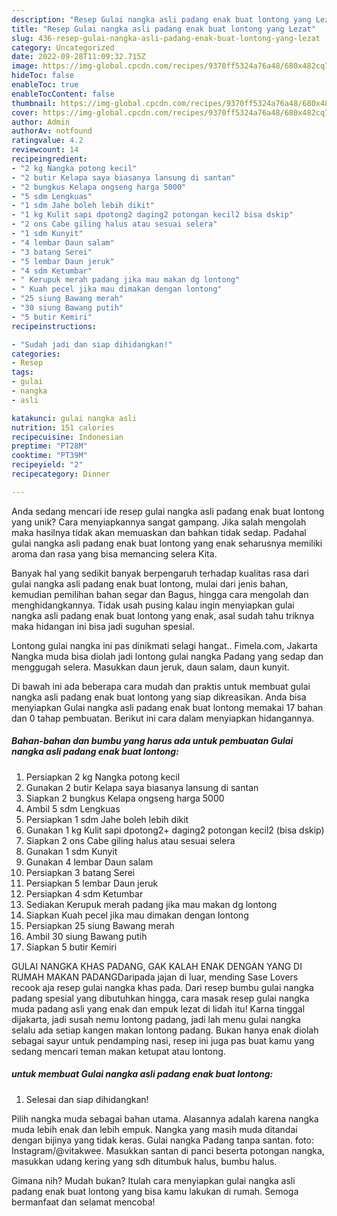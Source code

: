 ```yaml
---
description: "Resep Gulai nangka asli padang enak buat lontong yang Lezat"
title: "Resep Gulai nangka asli padang enak buat lontong yang Lezat"
slug: 436-resep-gulai-nangka-asli-padang-enak-buat-lontong-yang-lezat
category: Uncategorized
date: 2022-09-28T11:09:32.715Z
image: https://img-global.cpcdn.com/recipes/9370ff5324a76a48/680x482cq70/gulai-nangka-asli-padang-enak-buat-lontong-foto-resep-utama.jpg
hideToc: false
enableToc: true
enableTocContent: false
thumbnail: https://img-global.cpcdn.com/recipes/9370ff5324a76a48/680x482cq70/gulai-nangka-asli-padang-enak-buat-lontong-foto-resep-utama.jpg
cover: https://img-global.cpcdn.com/recipes/9370ff5324a76a48/680x482cq70/gulai-nangka-asli-padang-enak-buat-lontong-foto-resep-utama.jpg
author: Admin
authorAv: notfound
ratingvalue: 4.2
reviewcount: 14
recipeingredient:
- "2 kg Nangka potong kecil"
- "2 butir Kelapa saya biasanya lansung di santan"
- "2 bungkus Kelapa ongseng harga 5000"
- "5 sdm Lengkuas"
- "1 sdm Jahe boleh lebih dikit"
- "1 kg Kulit sapi dpotong2 daging2 potongan kecil2 bisa dskip"
- "2 ons Cabe giling halus atau sesuai selera"
- "1 sdm Kunyit"
- "4 lembar Daun salam"
- "3 batang Serei"
- "5 lembar Daun jeruk"
- "4 sdm Ketumbar"
- " Kerupuk merah padang jika mau makan dg lontong"
- " Kuah pecel jika mau dimakan dengan lontong"
- "25 siung Bawang merah"
- "30 siung Bawang putih"
- "5 butir Kemiri"
recipeinstructions:

- "Sudah jadi dan siap dihidangkan!"
categories:
- Resep
tags:
- gulai
- nangka
- asli

katakunci: gulai nangka asli 
nutrition: 151 calories
recipecuisine: Indonesian
preptime: "PT28M"
cooktime: "PT39M"
recipeyield: "2"
recipecategory: Dinner

---
```





Anda sedang mencari ide resep gulai nangka asli padang enak buat lontong yang unik? Cara menyiapkannya sangat gampang. Jika salah mengolah maka hasilnya tidak akan memuaskan dan bahkan tidak sedap. Padahal gulai nangka asli padang enak buat lontong yang enak seharusnya memiliki aroma dan rasa yang bisa memancing selera Kita.





Banyak hal yang sedikit banyak berpengaruh terhadap kualitas rasa dari gulai nangka asli padang enak buat lontong, mulai dari jenis bahan, kemudian pemilihan bahan segar dan Bagus, hingga cara mengolah dan menghidangkannya. Tidak usah pusing kalau ingin menyiapkan gulai nangka asli padang enak buat lontong yang enak,      asal sudah tahu triknya maka hidangan ini bisa jadi suguhan spesial.














Lontong gulai nangka ini pas dinikmati selagi hangat.. Fimela.com, Jakarta Nangka muda bisa diolah jadi lontong gulai nangka Padang yang sedap dan menggugah selera. Masukkan daun jeruk, daun salam, daun kunyit.






Di bawah ini ada beberapa cara mudah dan praktis untuk membuat gulai nangka asli padang enak buat lontong yang siap dikreasikan. Anda bisa menyiapkan Gulai nangka asli padang enak buat lontong memakai 17 bahan dan 0 tahap pembuatan. Berikut ini cara dalam menyiapkan hidangannya.

<!--inarticleads1-->

##### Bahan-bahan dan bumbu yang harus ada untuk pembuatan Gulai nangka asli padang enak buat lontong:

1. Persiapkan 2 kg Nangka potong kecil
1. Gunakan 2 butir Kelapa saya biasanya lansung di santan
1. Siapkan 2 bungkus Kelapa ongseng harga 5000
1. Ambil 5 sdm Lengkuas
1. Persiapkan 1 sdm Jahe boleh lebih dikit
1. Gunakan 1 kg Kulit sapi dpotong2+ daging2 potongan kecil2 (bisa dskip)
1. Siapkan 2 ons Cabe giling halus atau sesuai selera
1. Gunakan 1 sdm Kunyit
1. Gunakan 4 lembar Daun salam
1. Persiapkan 3 batang Serei
1. Persiapkan 5 lembar Daun jeruk
1. Persiapkan 4 sdm Ketumbar
1. Sediakan  Kerupuk merah padang jika mau makan dg lontong
1. Siapkan  Kuah pecel jika mau dimakan dengan lontong
1. Persiapkan 25 siung Bawang merah
1. Ambil 30 siung Bawang putih
1. Siapkan 5 butir Kemiri


GULAI NANGKA KHAS PADANG, GAK KALAH ENAK DENGAN YANG DI RUMAH MAKAN PADANGDaripada jajan di luar, mending Sase Lovers recook aja resep gulai nangka khas pada. Dari resep bumbu gulai nangka padang spesial yang dibutuhkan hingga, cara masak resep gulai nangka muda padang asli yang enak dan empuk lezat di lidah itu! Karna tinggal dijakarta, jadi susah nemu lontong padang, jadi lah menu gulai nangka selalu ada setiap kangen makan lontong padang. Bukan hanya enak diolah sebagai sayur untuk pendamping nasi, resep ini juga pas buat kamu yang sedang mencari teman makan ketupat atau lontong. 

<!--inarticleads2-->

#####  untuk membuat Gulai nangka asli padang enak buat lontong:


1. Selesai dan siap dihidangkan!

Pilih nangka muda sebagai bahan utama. Alasannya adalah karena nangka muda lebih enak dan lebih empuk. Nangka yang masih muda ditandai dengan bijinya yang tidak keras. Gulai nangka Padang tanpa santan. foto: Instagram/@vitakwee. Masukkan santan di panci beserta potongan nangka, masukkan udang kering yang sdh ditumbuk halus, bumbu halus. 

Gimana nih? Mudah bukan? Itulah cara menyiapkan gulai nangka asli padang enak buat lontong yang bisa kamu lakukan di rumah. Semoga bermanfaat dan selamat mencoba!
